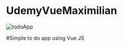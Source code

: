 # UdemyVueMaximilian

![todoApp](https://user-images.githubusercontent.com/70960407/159799807-1276cfa4-1886-4c79-b1fd-f788229a3be4.PNG)

#Simple to do app using Vue JS
